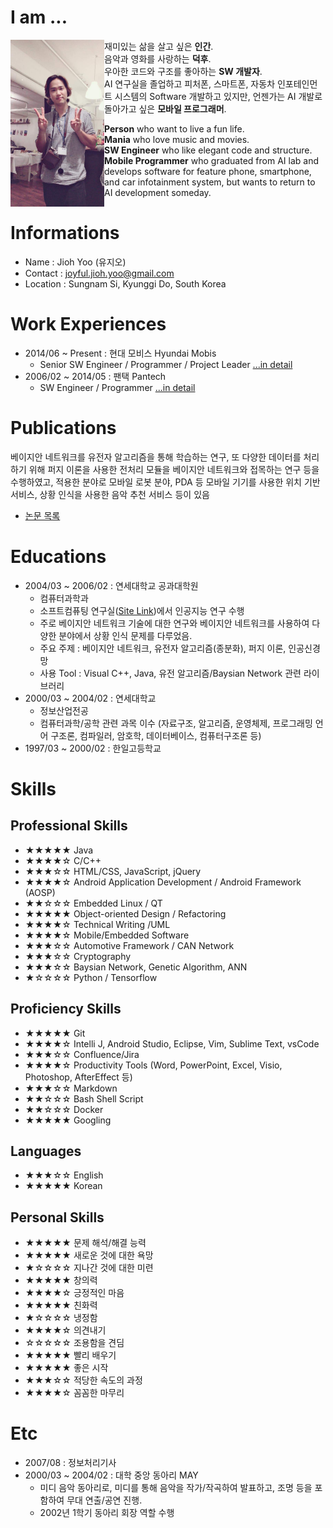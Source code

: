 
# I am ... #
<img src="./images/2018_geo_l.JPG" alt="me!" width="150" style="float:left;"/>
재미있는 삶을 살고 싶은 <b>인간</b>.<br>
음악과 영화를 사랑하는 <b>덕후</b>.<br>
우아한 코드와 구조를 좋아하는 <b>SW 개발자</b>.<br>
AI 연구실을 졸업하고 피처폰, 스마트폰, 자동차 인포테인먼트 시스템의 Software 개발하고 있지만, 언젠가는 AI 개발로 돌아가고 싶은 <b>모바일 프로그래머</b>.

<b>Person</b> who want to live a fun life.<br>
<b>Mania</b> who love music and movies.<br>
<b>SW Engineer</b> who like elegant code and structure.<br>
<b>Mobile Programmer</b> who graduated from AI lab and develops software for feature phone, smartphone, and car infotainment system, but wants to return to AI development someday.

# Informations #
 - Name : Jioh Yoo (유지오)
 - Contact : joyful.jioh.yoo@gmail.com
 - Location : Sungnam Si, Kyunggi Do, South Korea

# Work Experiences #
- 2014/06 ~ Present : 현대 모비스 Hyundai Mobis
    + Senior SW Engineer / Programmer / Project Leader [...in detail](./career/mobis)
- 2006/02 ~ 2014/05 : 팬택 Pantech
    + SW Engineer / Programmer [...in detail](./career/pantech)

# Publications #
 베이지안 네트워크를 유전자 알고리즘을 통해 학습하는 연구, 또 다양한 데이터를 처리하기 위해 퍼지 이론을 사용한 전처리 모듈을 베이지안 네트워크와 접목하는 연구 등을 수행하였고, 적용한 분야로 모바일 로봇 분야, PDA 등 모바일 기기를 사용한 위치 기반 서비스, 상황 인식을 사용한 음악 추천 서비스 등이 있음
 - [논문 목록](./pub/list)

# Educations #
 - 2004/03 ~ 2006/02 : 연세대학교 공과대학원
     + 컴퓨터과학과
     + 소프트컴퓨팅 연구실([Site Link](http://sclab.yonsei.ac.kr))에서 인공지능 연구 수행
     + 주로 베이지안 네트워크 기술에 대한 연구와 베이지안 네트워크를 사용하여 다양한 분야에서 상황 인식 문제를 다루었음.
     + 주요 주제 : 베이지안 네트워크, 유전자 알고리즘(종분화), 퍼지 이론, 인공신경망
     + 사용 Tool : Visual C++, Java, 유전 알고리즘/Baysian Network 관련 라이브러리
 - 2000/03 ~ 2004/02 : 연세대학교
     + 정보산업전공
     + 컴퓨터과학/공학 관련 과목 이수 (자료구조, 알고리즘, 운영체제, 프로그래밍 언어 구조론, 컴파일러, 암호학, 데이터베이스, 컴퓨터구조론 등)
 - 1997/03 ~ 2000/02 : 한일고등학교

# Skills #

## Professional Skills ##
 - ★★★★★ Java 
 - ★★★★☆ C/C++ 
 - ★★★☆☆ HTML/CSS, JavaScript, jQuery
 - ★★★★☆ Android Application Development / Android Framework (AOSP)
 - ★★☆☆☆ Embedded Linux / QT
 - ★★★★★ Object-oriented Design / Refactoring
 - ★★★★☆ Technical Writing /UML
 - ★★★★☆ Mobile/Embedded Software
 - ★★★☆☆ Automotive Framework / CAN Network
 - ★★★☆☆ Cryptography
 - ★★★☆☆ Baysian Network, Genetic Algorithm, ANN
 - ★☆☆☆☆ Python / Tensorflow

## Proficiency Skills ##
 - ★★★★★ Git
 - ★★★★☆ Intelli J, Android Studio, Eclipse, Vim, Sublime Text, vsCode
 - ★★★☆☆ Confluence/Jira
 - ★★★★☆ Productivity Tools (Word, PowerPoint, Excel, Visio, Photoshop, AfterEffect 등)
 - ★★★☆☆ Markdown
 - ★★☆☆☆ Bash Shell Script
 - ★★☆☆☆ Docker
 - ★★★★★ Googling

## Languages ##
 - ★★★☆☆ English
 - ★★★★★ Korean

## Personal Skills ##
 - ★★★★★ 문제 해석/해결 능력
 - ★★★★★ 새로운 것에 대한 욕망
 - ★☆☆☆☆ 지나간 것에 대한 미련
 - ★★★★★ 창의력
 - ★★★★☆ 긍정적인 마음
 - ★★★★★ 친화력
 - ★☆☆☆☆ 냉정함
 - ★★★★☆ 의견내기
 - ☆☆☆☆☆ 조용함을 견딤
 - ★★★★★ 빨리 배우기
 - ★★★★★ 좋은 시작
 - ★★★☆☆ 적당한 속도의 과정
 - ★★★★☆ 꼼꼼한 마무리

# Etc #
 - 2007/08 : 정보처리기사
 - 2000/03 ~ 2004/02 : 대학 중앙 동아리 MAY
     + 미디 음악 동아리로, 미디를 통해 음악을 작가/작곡하여 발표하고, 조명 등을 포함하여 무대 연출/공연 진행.
     + 2002년 1학기 동아리 회장 역할 수행